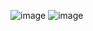 ![image](https://user-images.githubusercontent.com/92306660/158053823-5df3da35-cf0b-4278-8b43-fbb74bcd76bb.png)
![image](https://user-images.githubusercontent.com/92306660/158053897-243e7306-3da0-4811-9524-c66eb297d192.png)
